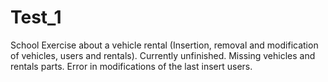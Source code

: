 # Test_1
School Exercise about a vehicle rental 
(Insertion, removal and modification of vehicles, users and rentals).
Currently unfinished.
Missing vehicles and rentals parts.
Error in modifications of the last insert users.
